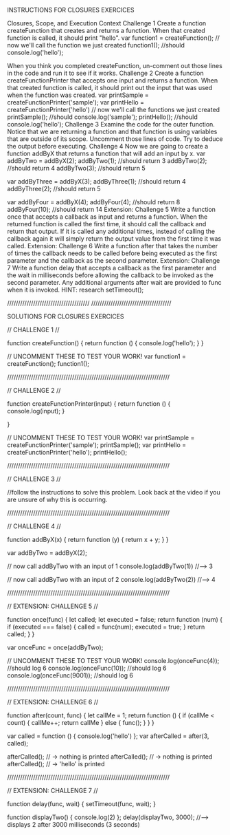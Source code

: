INSTRUCTIONS FOR CLOSURES EXERCICES 

Closures, Scope, and Execution Context
Challenge 1
Create a function createFunction that creates and returns a function. When that created function is called, it should print "hello".
var function1 = createFunction();
// now we'll call the function we just created
function1(); //should console.log('hello');
  
When you think you completed createFunction, un-comment out those lines in the code and run it to see if it works.
Challenge 2
Create a function createFunctionPrinter that accepts one input and returns a function. When that created function is called, it should print out the input that was used when the function was created.
var printSample = createFunctionPrinter('sample');
var printHello = createFunctionPrinter('hello')
// now we'll call the functions we just created
printSample(); //should console.log('sample');
printHello(); //should console.log('hello');
Challenge 3
Examine the code for the outer function. Notice that we are returning a function and that function is using variables that are outside of its scope.
Uncomment those lines of code. Try to deduce the output before executing.
Challenge 4
Now we are going to create a function addByX that returns a function that will add an input by x.
var addByTwo = addByX(2);
addByTwo(1); //should return 3
addByTwo(2); //should return 4
addByTwo(3); //should return 5

var addByThree = addByX(3);
addByThree(1); //should return 4
addByThree(2); //should return 5

var addByFour = addByX(4);
addByFour(4); //should return 8
addByFour(10); //should return 14
Extension: Challenge 5
Write a function once that accepts a callback as input and returns a function. When the returned function is called the first time, it should call the callback and return that output. If it is called any additional times, instead of calling the callback again it will simply return the output value from the first time it was called.
Extension: Challenge 6
Write a function after that takes the number of times the callback needs to be called before being executed as the first parameter and the callback as the second parameter.
Extension: Challenge 7
Write a function delay that accepts a callback as the first parameter and the wait in milliseconds before allowing the callback to be invoked as the second parameter. Any additional arguments after wait are provided to func when it is invoked. HINT: research setTimeout();


 
//////////////////////////////////////
/////////////////////////////////////

SOLUTIONS FOR CLOSURES EXERCICES

// CHALLENGE 1 //

function createFunction() {
    return function () {
        console.log('hello');
    }
}

// UNCOMMENT THESE TO TEST YOUR WORK!
var function1 = createFunction();
function1();

///////////////////////////////////////////////////////////////////////////

// CHALLENGE 2 //

function createFunctionPrinter(input) {
    return function () {
        console.log(input);
    }

}

// UNCOMMENT THESE TO TEST YOUR WORK!
var printSample = createFunctionPrinter('sample');
printSample();
var printHello = createFunctionPrinter('hello');
printHello();

///////////////////////////////////////////////////////////////////////////

// CHALLENGE 3 //

//follow the instructions to solve this problem. Look back at the video if you are unsure of why this is occurring. 

///////////////////////////////////////////////////////////////////////////

// CHALLENGE 4 //

function addByX(x) {
    return function (y) {
        return x + y;
    }
}

var addByTwo = addByX(2);


// now call addByTwo with an input of 1
console.log(addByTwo(1)) //--> 3

// now call addByTwo with an input of 2
console.log(addByTwo(2)) //--> 4

///////////////////////////////////////////////////////////////////////////

// EXTENSION: CHALLENGE 5 //

function once(func) {
    let called;
    let executed = false;
    return function (num) {
        if (executed === false) {
            called = func(num);
            executed = true;
        }
        return called;
    }
}

var onceFunc = once(addByTwo);

// UNCOMMENT THESE TO TEST YOUR WORK!
console.log(onceFunc(4));  //should log 6
console.log(onceFunc(10));  //should log 6
console.log(onceFunc(9001));  //should log 6

///////////////////////////////////////////////////////////////////////////

// EXTENSION: CHALLENGE 6 //

function after(count, func) {
    let callMe = 1;
    return function () {
        if (callMe < count) {
            callMe++;
            return callMe
        } else {
            func();
        }
    }
}

var called = function () { console.log('hello') };
var afterCalled = after(3, called);

afterCalled(); // -> nothing is printed
afterCalled(); // -> nothing is printed
afterCalled(); // -> 'hello' is printed


///////////////////////////////////////////////////////////////////////////

// EXTENSION: CHALLENGE 7 //

function delay(func, wait) {
    setTimeout(func, wait);
}

function displayTwo() { console.log(2) };
delay(displayTwo, 3000); //--> displays 2 after 3000 milliseconds (3 seconds)